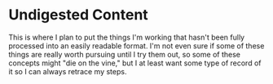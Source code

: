 # Undigested Content


This is where I plan to put the things I'm working that hasn't been fully processed into an easily readable format. I'm not even sure if some of these things are really worth pursuing until I try them out, so some of these concepts might "die on the vine," but I at least want some type of record of it so I can always retrace my steps.